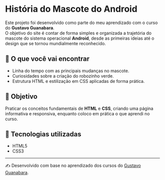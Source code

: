 # História do Mascote do Android

Este projeto foi desenvolvido como parte do meu aprendizado com o curso do **Gustavo Guanabara**.  
O objetivo do site é contar de forma simples e organizada a trajetória do mascote do sistema operacional **Android**, desde as primeiras ideias até o design que se tornou mundialmente reconhecido.

## 📖 O que você vai encontrar
- Linha do tempo com as principais mudanças no mascote.  
- Curiosidades sobre a criação do robozinho verde.  
- Estrutura HTML e estilização em CSS aplicadas de forma prática.  

## 🎯 Objetivo
Praticar os conceitos fundamentais de **HTML** e **CSS**, criando uma página informativa e responsiva, enquanto coloco em prática o que aprendi no curso.  

## 🚀 Tecnologias utilizadas
- HTML5  
- CSS3  

---
✍️ Desenvolvido com base no aprendizado dos cursos do [Gustavo Guanabara](https://github.com/gustavoguanabara).

